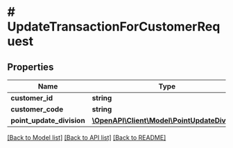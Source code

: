 # # UpdateTransactionForCustomerRequest

## Properties

Name | Type | Description | Notes
------------ | ------------- | ------------- | -------------
**customer_id** | **string** |  | [optional]
**customer_code** | **string** |  | [optional]
**point_update_division** | [**\OpenAPI\Client\Model\PointUpdateDivision**](PointUpdateDivision.md) |  | [optional]

[[Back to Model list]](../../README.md#models) [[Back to API list]](../../README.md#endpoints) [[Back to README]](../../README.md)
